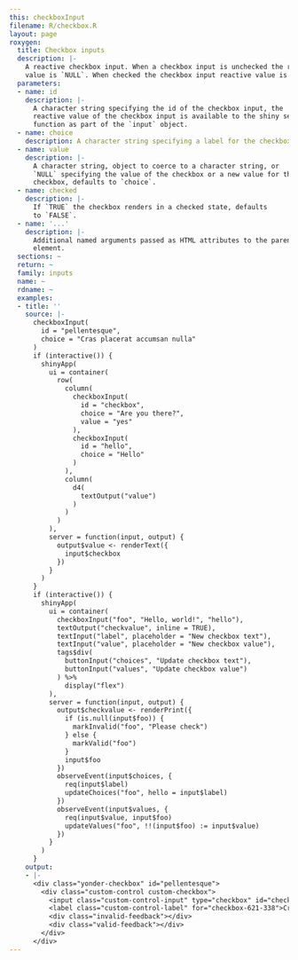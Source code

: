 ```yaml
---
this: checkboxInput
filename: R/checkbox.R
layout: page
roxygen:
  title: Checkbox inputs
  description: |-
    A reactive checkbox input. When a checkbox input is unchecked the reactive
    value is `NULL`. When checked the checkbox input reactive value is `value`.
  parameters:
  - name: id
    description: |-
      A character string specifying the id of the checkbox input, the
      reactive value of the checkbox input is available to the shiny server
      function as part of the `input` object.
  - name: choice
    description: A character string specifying a label for the checkbox.
  - name: value
    description: |-
      A character string, object to coerce to a character string, or
      `NULL` specifying the value of the checkbox or a new value for the
      checkbox, defaults to `choice`.
  - name: checked
    description: |-
      If `TRUE` the checkbox renders in a checked state, defaults
      to `FALSE`.
  - name: '...'
    description: |-
      Additional named arguments passed as HTML attributes to the parent
      element.
  sections: ~
  return: ~
  family: inputs
  name: ~
  rdname: ~
  examples:
  - title: ''
    source: |-
      checkboxInput(
        id = "pellentesque",
        choice = "Cras placerat accumsan nulla"
      )
      if (interactive()) {
        shinyApp(
          ui = container(
            row(
              column(
                checkboxInput(
                  id = "checkbox",
                  choice = "Are you there?",
                  value = "yes"
                ),
                checkboxInput(
                  id = "hello",
                  choice = "Hello"
                )
              ),
              column(
                d4(
                  textOutput("value")
                )
              )
            )
          ),
          server = function(input, output) {
            output$value <- renderText({
              input$checkbox
            })
          }
        )
      }
      if (interactive()) {
        shinyApp(
          ui = container(
            checkboxInput("foo", "Hello, world!", "hello"),
            textOutput("checkvalue", inline = TRUE),
            textInput("label", placeholder = "New checkbox text"),
            textInput("value", placeholder = "New checkbox value"),
            tags$div(
              buttonInput("choices", "Update checkbox text"),
              buttonInput("values", "Update checkbox value")
            ) %>%
              display("flex")
          ),
          server = function(input, output) {
            output$checkvalue <- renderPrint({
              if (is.null(input$foo)) {
                markInvalid("foo", "Please check")
              } else {
                markValid("foo")
              }
              input$foo
            })
            observeEvent(input$choices, {
              req(input$label)
              updateChoices("foo", hello = input$label)
            })
            observeEvent(input$values, {
              req(input$value, input$foo)
              updateValues("foo", !!(input$foo) := input$value)
            })
          }
        )
      }
    output:
    - |-
      <div class="yonder-checkbox" id="pellentesque">
        <div class="custom-control custom-checkbox">
          <input class="custom-control-input" type="checkbox" id="checkbox-621-338" data-value="Cras placerat accumsan nulla"/>
          <label class="custom-control-label" for="checkbox-621-338">Cras placerat accumsan nulla</label>
          <div class="invalid-feedback"></div>
          <div class="valid-feedback"></div>
        </div>
      </div>
---
```

